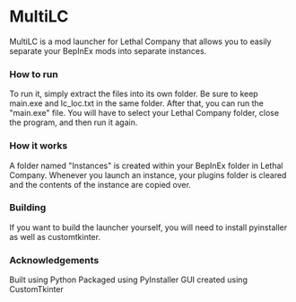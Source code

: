 MultiLC
=======

MultiLC is a mod launcher for Lethal Company that allows you to easily separate your BepInEx mods into separate instances.

### How to run
To run it, simply extract the files into its own folder. Be sure to keep main.exe and lc_loc.txt in the same folder.
After that, you can run the "main.exe" file.
You will have to select your Lethal Company folder, close the program, and then run it again.

### How it works
A folder named "Instances" is created within your BepInEx folder in Lethal Company. 
Whenever you launch an instance, your plugins folder is cleared and the contents of the instance are copied over.

### Building
If you want to build the launcher yourself, you will need to install pyinstaller as well as customtkinter.

### Acknowledgements
Built using Python
Packaged using PyInstaller
GUI created using CustomTkinter
